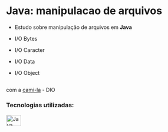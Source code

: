 # Java: manipulacao de arquivos
- Estudo sobre manipulação de arquivos em **Java**

- I/O Bytes
- I/O Caracter
- I/O Data
- I/O Object

##
com a [cami-la](https://github.com/cami-la) - DIO

### Tecnologias utilizadas:
<img align="center" alt="Java" height="30" width="40" src="https://cdn.jsdelivr.net/gh/devicons/devicon/icons/java/java-original.svg">  

